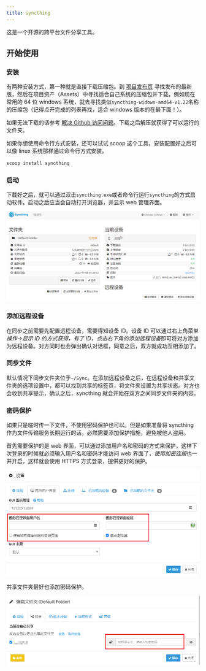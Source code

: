 ```yaml
---
title: syncthing
---
```


这是一个开源的跨平台文件分享工具。

## 开始使用

### 安装

有两种安装方式，第一种就是直接下载压缩包。到 [项目发布页](https://github.com/syncthing/syncthing/releases) 寻找发布的最新版，然后在项目资产（Assets）中寻找适合自己系统的压缩包并下载。例如现在常用的 64 位 windows 系统，就去寻找类似`syncthing-widows-amd64-v1.22`名称的压缩包（记得点开完成的列表再找，适合 windows 版本的在最下面！）。

如果无法下载的话参考 [解决 Github 访问问题](/network/github)。下载之后解压就获得了可以运行的文件夹。

如果你想使用命令行方式安装，还可以试试 scoop 这个工具，安装配置好之后可以像 linux 系统那样通过命令行方式安装。

```sh
scoop install syncthing
```

### 启动

下载好之后，就可以通过双击`syncthing.exe`或者命令行运行`syncthing`的方式启动软件。启动之后应当会自动打开浏览器，并显示 web 管理界面。

![syncthing](../../../assets/image/syncthing.png)

### 添加远程设备

在同步之前需要先配置远程设备，需要得知设备 ID。设备 ID 可以通过右上角菜单*操作->显示 ID *的方式获得，有了 ID，点击右下角的*添加远程设备*即可将对方添加为远程设备。对方同时也会弹出确认对话框，同意之后，双方就成功互相添加了。

### 同步文件

默认情况下同步文件夹位于`~/Sync`。在添加远程设备之后，在远程设备和共享文件夹的选项设置中，都可以找到共享的标签页，将文件夹设置为共享状态。对方也会收到共享提示，确认之后，syncthing 就会开始在双方之间同步文件夹的内容。

### 密码保护

如果只是临时传一下文件，不使用密码保护也可以。但是如果准备将 syncthing 作为文件传输服务长期运行的话，必然需要添加保护措施，避免被他人盗用。

首先需要保护的是 web 界面，可以通过添加用户名和密码的方式来保护，这样下次登录的时候就必须输入用户名和密码才能访问 web 界面了，*使用加密连接*也一并开启，这样就会使用 HTTPS 方式登录，提供更好的保护。

![webui-pass](../../../assets/image/syncthing-webui-pass.png)

共享文件夹最好也添加密码保护。

![share-pass](../../../assets/image/syncthing-share-pass.png)
